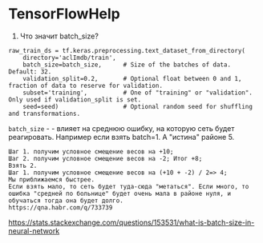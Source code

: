 # TensorFlowHelp
1. Что значит batch_size?
```
raw_train_ds = tf.keras.preprocessing.text_dataset_from_directory(
    directory='aclImdb/train',
    batch_size=batch_size,      # Size of the batches of data. Default: 32.
    validation_split=0.2,       # Optional float between 0 and 1, fraction of data to reserve for validation.
    subset='training',          # One of "training" or "validation". Only used if validation_split is set.
    seed=seed)                  # Optional random seed for shuffling and transformations.
```
`batch_size` -  - влияет на среднюю ошибку, на которую сеть будет реагировать.
Например если взять batch=1. А "истина" районе 5.
```
Шаг 1. получим условное смещение весов на +10;
Шаг 2. получим условное смещение весов на -2; Итог +8;
Взять 2.
Шаг 1. получим условное смещение весов на (+10 + -2) / 2=> 4;
Мы приближаемся быстрее.
Если взять мало, то сеть будет туда-сюда "метаться". Если много, то ошибка "средней по больнице" будет очень мала в районе нуля, и обучаться тогда она будет долго.
https://qna.habr.com/q/733739
```
https://stats.stackexchange.com/questions/153531/what-is-batch-size-in-neural-network
